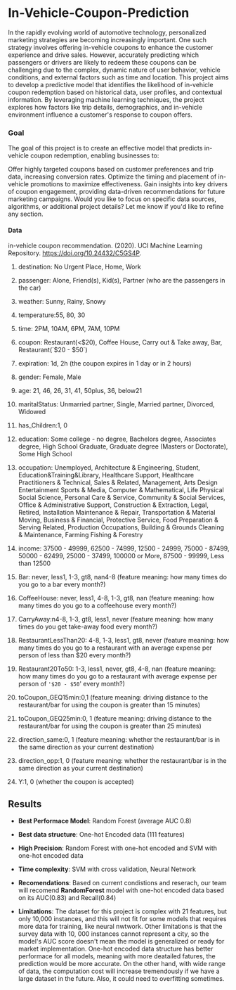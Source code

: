 # In-Vehicle-Coupon-Prediction

In the rapidly evolving world of automotive technology, personalized marketing strategies are becoming increasingly important. One such strategy involves offering in-vehicle coupons to enhance the customer experience and drive sales. However, accurately predicting which passengers or drivers are likely to redeem these coupons can be challenging due to the complex, dynamic nature of user behavior, vehicle conditions, and external factors such as time and location. This project aims to develop a predictive model that identifies the likelihood of in-vehicle coupon redemption based on historical data, user profiles, and contextual information. By leveraging machine learning techniques, the project explores how factors like trip details, demographics, and in-vehicle environment influence a customer's response to coupon offers.

### Goal
The goal of this project is to create an effective model that predicts in-vehicle coupon redemption, enabling businesses to:

Offer highly targeted coupons based on customer preferences and trip data, increasing conversion rates.
Optimize the timing and placement of in-vehicle promotions to maximize effectiveness.
Gain insights into key drivers of coupon engagement, providing data-driven recommendations for future marketing campaigns.
Would you like to focus on specific data sources, algorithms, or additional project details? Let me know if you'd like to refine any section.

#### Data 
in-vehicle coupon recommendation. (2020). UCI Machine Learning Repository. https://doi.org/10.24432/C5GS4P.

1. destination: No Urgent Place, Home, Work
2. passenger: Alone, Friend(s), Kid(s), Partner (who are the passengers in the car)
3. weather: Sunny, Rainy, Snowy
4. temperature:55, 80, 30
5. time: 2PM, 10AM, 6PM, 7AM, 10PM
6. coupon: Restaurant(<$20), Coffee House, Carry out & Take away, Bar, Restaurant(`$20 - $50`)

7. expiration: 1d, 2h (the coupon expires in 1 day or in 2 hours)
8. gender: Female, Male
9. age: 21, 46, 26, 31, 41, 50plus, 36, below21
10. maritalStatus: Unmarried partner, Single, Married partner, Divorced, Widowed
11. has_Children:1, 0
12. education: Some college - no degree, Bachelors degree, Associates degree, High School Graduate, Graduate degree (Masters or Doctorate), Some High School
13. occupation: Unemployed, Architecture & Engineering, Student,
Education&Training&Library, Healthcare Support,
Healthcare Practitioners & Technical, Sales & Related, Management,
Arts Design Entertainment Sports & Media, Computer & Mathematical,
Life Physical Social Science, Personal Care & Service,
Community & Social Services, Office & Administrative Support,
Construction & Extraction, Legal, Retired,
Installation Maintenance & Repair, Transportation & Material Moving,
Business & Financial, Protective Service,
Food Preparation & Serving Related, Production Occupations,
Building & Grounds Cleaning & Maintenance, Farming Fishing & Forestry
14. income: 37500 - 49999, 62500 - 74999, 12500 - 24999, 75000 - 87499,
50000 - 62499, 25000 - 37499, 100000 or More, 87500 - 99999, Less than 12500
15. Bar: never, less1, 1-3, gt8,  nan4-8 (feature meaning: how many times do you go to a bar every month?)
16. CoffeeHouse: never, less1, 4-8, 1-3, gt8,  nan (feature meaning: how many times do you go to a coffeehouse every month?)
17. CarryAway:n4-8, 1-3, gt8, less1, never (feature meaning: how many times do you get take-away food every month?)
18. RestaurantLessThan20: 4-8, 1-3, less1, gt8,  never (feature meaning: how many times do you go to a restaurant with an average expense per person of less than $20 every month?)
19. Restaurant20To50: 1-3, less1, never, gt8, 4-8, nan
(feature meaning: how many times do you go to a restaurant with average expense per person of `'$20 - $50`' every month?)
20. toCoupon_GEQ15min:0,1 (feature meaning: driving distance to the restaurant/bar for using the coupon is greater than 15 minutes)
21. toCoupon_GEQ25min:0, 1 (feature meaning: driving distance to the restaurant/bar for using the coupon is greater than 25 minutes)
22. direction_same:0, 1 (feature meaning: whether the restaurant/bar is in the same direction as your current destination)
23. direction_opp:1, 0 (feature meaning: whether the restaurant/bar is in the same direction as your current destination)
24. Y:1, 0 (whether the coupon is accepted)

## Results

- **Best Performace Model**: Random Forest (average AUC 0.8)
- **Best data structure**: One-hot Encoded data (111 features)
- **High Precision**: Random Forest with one-hot encoded and SVM with one-hot encoded data 
- **Time complexity**: SVM with cross validation, Neural Network
 

- **Recomendations**: Based on current condistions and reserach, our team will recomend **RandomForest** model with one-hot encoded data based on its AUC(0.83) and Recall(0.84)

- **Limitations**: The dataset for this project is complex with 21 features, but only 10,000 instances, and this will not fit for some models that requires more data for training, like neural nwtwork. Other limitations is that the survey data with 10, 000 instances cannot represent a city, so the model's AUC score doesn't mean the model is generalized or ready for market implementation. One-hot encoded data structure has better performace for all models, meaning with more deatailed fatures, the prediction would be more accurate. On the other hand, with wide range of data, the computation cost will increase tremendously if we have a large dataset in the future. Also, it could need to overfitting sometimes.  
